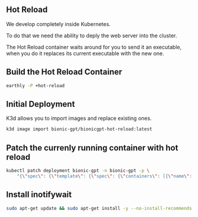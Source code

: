 ## Hot Reload

We develop completely inside Kubernetes. 

To do that we need the ability to deply the web server into the cluster.

The Hot Reload container waits around for you to send it an executable, when you do it replaces 
its current executable with the new one.

## Build the Hot Reload Container

```sh
earthly -P +hot-reload
```

## Initial Deployment

K3d allows you to import images and replace existing ones.

```sh
k3d image import bionic-gpt/bionicgpt-hot-reload:latest
```

## Patch the currenly running container with hot reload

```sh
kubectl patch deployment bionic-gpt -n bionic-gpt -p \
    "{\"spec\": {\"template\": {\"spec\": {\"containers\": [{\"name\": \"bionic-gpt\", \"image\": \"bionic-gpt/bionicgpt-hot-reload:latest\", \"imagePullPolicy\": \"Never\"}]}}}}"
```

## Install inotifywait

```sh
sudo apt-get update && sudo apt-get install -y --no-install-recommends inotify-tools
```
